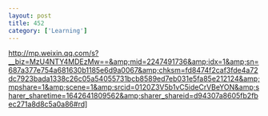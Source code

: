 ```yaml
---
layout: post
title: 452
category: ['Learning']
---
```


http://mp.weixin.qq.com/s?__biz=MzU4NTY4MDEzMw==&amp;mid=2247491736&amp;idx=1&amp;sn=687a377e754a681630b1185e6d9a0067&amp;chksm=fd8474f2caf3fde4a72dc7923bada1338c26c05a54055731bcb8589ed7eb031e5fa85e212124&amp;mpshare=1&amp;scene=1&amp;srcid=0120Z3V5b1vC5ideCrVBeYON&amp;sharer_sharetime=1642641809562&amp;sharer_shareid=d94307a8605fb2fbec271a8d8c5a0a86#rd]


